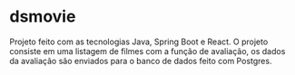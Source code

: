 # dsmovie
Projeto feito com as tecnologias Java, Spring Boot e React. O projeto consiste em uma listagem de filmes com a função de avaliação, os dados da avaliação são enviados
para o banco de dados feito com Postgres.

